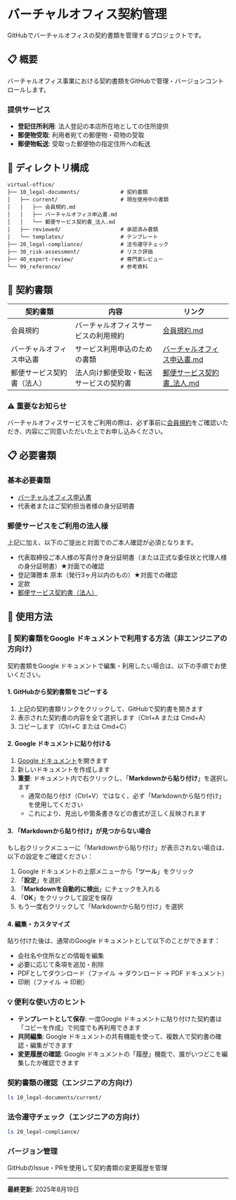 # バーチャルオフィス契約管理

GitHubでバーチャルオフィスの契約書類を管理するプロジェクトです。

## 📋 概要

バーチャルオフィス事業における契約書類をGitHubで管理・バージョンコントロールします。

### 提供サービス
- **登記住所利用**: 法人登記の本店所在地としての住所提供
- **郵便物受取**: 利用者宛ての郵便物・荷物の受取
- **郵便物転送**: 受取った郵便物の指定住所への転送

## 📁 ディレクトリ構成

```
virtual-office/
├── 10_legal-documents/             # 契約書類
│   ├── current/                    # 現在使用中の書類
│   │   ├── 会員規約.md
│   │   ├── バーチャルオフィス申込書.md
│   │   └── 郵便サービス契約書_法人.md
│   ├── reviewed/                   # 承認済み書類
│   └── templates/                  # テンプレート
├── 20_legal-compliance/            # 法令遵守チェック
├── 30_risk-assessment/             # リスク評価
├── 40_expert-review/               # 専門家レビュー
└── 99_reference/                   # 参考資料
```

## 📄 契約書類

| 契約書類 | 内容 | リンク |
|---------|------|--------|
| 会員規約 | バーチャルオフィスサービスの利用規約 | [会員規約.md](10_legal-documents/current/会員規約.md) |
| バーチャルオフィス申込書 | サービス利用申込のための書類 | [バーチャルオフィス申込書.md](10_legal-documents/current/バーチャルオフィス申込書.md) |
| 郵便サービス契約書（法人） | 法人向け郵便受取・転送サービスの契約書 | [郵便サービス契約書_法人.md](10_legal-documents/current/郵便サービス契約書_法人.md) |

### ⚠️ 重要なお知らせ
バーチャルオフィスサービスをご利用の際は、必ず事前に[会員規約](10_legal-documents/current/会員規約.md)をご確認いただき、内容にご同意いただいた上でお申し込みください。

## 📋 必要書類

### 基本必要書類
- [バーチャルオフィス申込書](10_legal-documents/current/バーチャルオフィス申込書.md)
- 代表者またはご契約担当者様の身分証明書

### 郵便サービスをご利用の法人様
上記に加え、以下のご提出と対面でのご本人確認が必須となります。

- 代表取締役ご本人様の写真付き身分証明書（または正式な委任状と代理人様の身分証明書）★対面での確認
- 登記簿謄本 原本（発行3ヶ月以内のもの）★対面での確認
- 定款
- [郵便サービス契約書（法人）](10_legal-documents/current/郵便サービス契約書_法人.md)

## 🔧 使用方法

### 📝 契約書類をGoogle ドキュメントで利用する方法（非エンジニアの方向け）

契約書類をGoogle ドキュメントで編集・利用したい場合は、以下の手順でお使いください。

#### 1. GitHubから契約書類をコピーする

1. 上記の契約書類リンクをクリックして、GitHubで契約書を開きます
2. 表示された契約書の内容を全て選択します（Ctrl+A または Cmd+A）
3. コピーします（Ctrl+C または Cmd+C）

#### 2. Google ドキュメントに貼り付ける

1. [Google ドキュメント](https://docs.google.com)を開きます
2. 新しいドキュメントを作成します
3. **重要**: ドキュメント内で右クリックし、「**Markdownから貼り付け**」を選択します
   - 通常の貼り付け（Ctrl+V）ではなく、必ず「Markdownから貼り付け」を使用してください
   - これにより、見出しや箇条書きなどの書式が正しく反映されます

#### 3. 「Markdownから貼り付け」が見つからない場合

もし右クリックメニューに「Markdownから貼り付け」が表示されない場合は、以下の設定をご確認ください：

1. Google ドキュメントの上部メニューから「**ツール**」をクリック
2. 「**設定**」を選択
3. 「**Markdownを自動的に検出**」にチェックを入れる
4. 「**OK**」をクリックして設定を保存
5. もう一度右クリックして「Markdownから貼り付け」を選択

#### 4. 編集・カスタマイズ

貼り付けた後は、通常のGoogle ドキュメントとして以下のことができます：

- 会社名や住所などの情報を編集
- 必要に応じて条項を追加・削除
- PDFとしてダウンロード（ファイル → ダウンロード → PDF ドキュメント）
- 印刷（ファイル → 印刷）

### 💡 便利な使い方のヒント

- **テンプレートとして保存**: 一度Google ドキュメントに貼り付けた契約書は「コピーを作成」で何度でも再利用できます
- **共同編集**: Google ドキュメントの共有機能を使って、複数人で契約書の確認・編集ができます
- **変更履歴の確認**: Google ドキュメントの「履歴」機能で、誰がいつどこを編集したか確認できます

### 契約書類の確認（エンジニアの方向け）
```bash
ls 10_legal-documents/current/
```

### 法令遵守チェック（エンジニアの方向け）
```bash
ls 20_legal-compliance/
```

### バージョン管理
GitHubのIssue・PRを使用して契約書類の変更履歴を管理

---

**最終更新**: 2025年8月19日